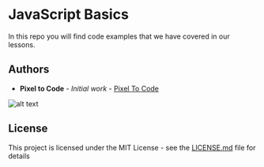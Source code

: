 # JavaScript Basics

In this repo you will find code examples that we have covered in our lessons.

## Authors

* **Pixel to Code** - *Initial work* - [Pixel To Code](https://www.pixeltocode.co/)

![alt text](https://www.pixeltocode.co/wp-content/uploads/2020/03/cropped-logo.png "Pixel To Code")

## License

This project is licensed under the MIT License - see the [LICENSE.md](LICENSE.md) file for details